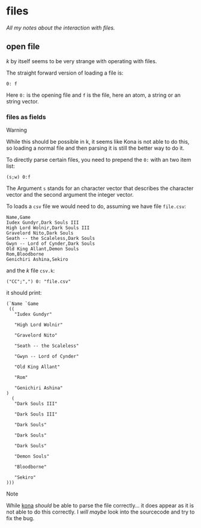 # files

_All my notes about the interaction with files._

## open file

_k_ by itself seems to be very strange with operating with files.

The straight forward version of loading a file is:

```k
0: f
```

Here `0:` is the opening file and `f` is the file, here an atom, a string or an string vector.

### files as fields

> [!WARNING]
> While this should be possible in k, it seems like Kona is not able to do this,
> so loading a normal file and then parsing it is still the better way to do it.

To directly parse certain files, you need to prepend the `0:` with an two item list:

```k
(s;w) 0:f
```

The Argument `s` stands for an character vector that describes the character vector and the second argument the integer vector.

To loads a `csv` file we would need to do, assuming we have file `file.csv`:

```csv
Name,Game
Iudex Gundyr,Dark Souls III
High Lord Wolnir,Dark Souls III
Gravelord Nito,Dark Souls
Seath -- the Scaleless,Dark Souls
Gwyn -- Lord of Cynder,Dark Souls
Old King Allant,Demon Souls
Rom,Bloodborne
Genichiri Ashina,Sekiro

```

and the _k_ file `csv.k`:

```k
("CC";",") 0: "file.csv"
```

it should print:

```
(`Name `Game
 ((
   "Iudex Gundyr"

   "High Lord Wolnir"

   "Gravelord Nito"

   "Seath -- the Scaleless"

   "Gwyn -- Lord of Cynder"

   "Old King Allant"

   "Rom"

   "Genichiri Ashina"
)
  (
   "Dark Souls III"

   "Dark Souls III"

   "Dark Souls"

   "Dark Souls"

   "Dark Souls"

   "Demon Souls"

   "Bloodborne"

   "Sekiro"
)))
```

> [!NOTE]
> While [kona](https://github.com/kevinlawler/kona) _should_ be able to parse the file correctly...
> it does appear as it is not able to do this correctly.
> I _will maybe_ look into the sourcecode and try to fix the bug.
